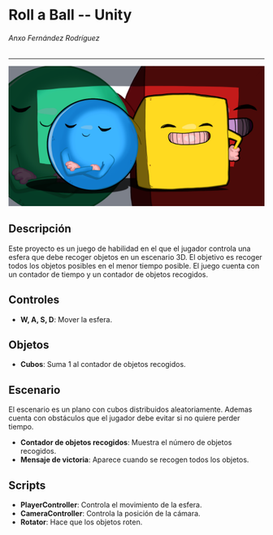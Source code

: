 # Roll a Ball -- Unity
###### Anxo Fernández Rodríguez

---

![Roll a Ball](images/img1.png)

## Descripción
Este proyecto es un juego de habilidad en el que el jugador controla una esfera que debe recoger objetos en un escenario 3D. El objetivo es recoger todos los objetos posibles en el menor tiempo posible. El juego cuenta con un contador de tiempo y un contador de objetos recogidos.

## Controles
- **W, A, S, D**: Mover la esfera.

## Objetos
- **Cubos**: Suma 1 al contador de objetos recogidos.

## Escenario
El escenario es un plano con cubos distribuidos aleatoriamente. Ademas cuenta con obstáculos que el jugador debe evitar si no quiere perder tiempo.
- **Contador de objetos recogidos**: Muestra el número de objetos recogidos.
- **Mensaje de victoria**: Aparece cuando se recogen todos los objetos.

## Scripts
- **PlayerController**: Controla el movimiento de la esfera.
- **CameraController**: Controla la posición de la cámara.
- **Rotator**: Hace que los objetos roten.


  

